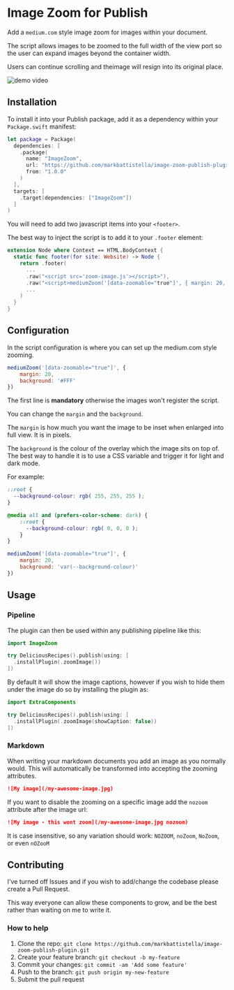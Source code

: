 # Image Zoom for Publish

Add a `medium.com` style image zoom for images within your document.

The script allows images to be zoomed to the full width of the view port so the user can expand images beyond the container width.

Users can continue scrolling and theimage will resign into its original place.

![demo video](demo.gif)

## Installation

To install it into your Publish package, add it as a dependency within your `Package.swift` manifest:

```swift
let package = Package(
  dependencies: [
    .package(
      name: "ImageZoom",
      url: "https://github.com/markbattistella/image-zoom-publish-plugin",
      from: "1.0.0"
	)
  ],
  targets: [
    .target(dependencies: ["ImageZoom"])
  ]
)
```

You will need to add two javascript items into your `<footer>`.

The best way to inject the script is to add it to your `.footer` element:

```swift
extension Node where Context == HTML.BodyContext {
  static func footer(for site: Website) -> Node {
    return .footer(
      ...
      .raw("<script src='zoom-image.js'></script>"),
      .raw("<script>mediumZoom('[data-zoomable="true"]', { margin: 20, background: '#FFF' });</script>")
      ...
    )
  }
}
```

## Configuration

In the script configuration is where you can set up the medium.com style zooming.

```javascript
mediumZoom('[data-zoomable="true"]', {
	margin: 20,
	background: '#FFF'
})
```

The first line is **mandatory** otherwise the images won't register the script.

You can change the `margin` and the `background`.

The `margin` is how much you want the image to be inset when enlarged into full view. It is in pixels.

The `background` is the colour of the overlay which the image sits on top of. The best way to handle it is to use a CSS variable and trigger it for light and dark mode.

For example:

```css
::root {
  --background-colour: rgb( 255, 255, 255 );
}

@media all and (prefers-color-scheme: dark) {
	::root {
	  --background-colour: rgb( 0, 0, 0 );
	}
}
```

```javascript
mediumZoom('[data-zoomable="true"]', {
	margin: 20,
	background: 'var(--background-colour)'
})
```

## Usage

### Pipeline

The plugin can then be used within any publishing pipeline like this:

```swift
import ImageZoom

try DeliciousRecipes().publish(using: [
  .installPlugin(.zoomImage())
])
```

By default it will show the image captions, however if you wish to hide them under the image do so by installing the plugin as:

```swift
import ExtraComponents

try DeliciousRecipes().publish(using: [
  .installPlugin(.zoomImage(showCaption: false))
])
```

### Markdown

When writing your markdown documents you add an image as you normally would. This will automatically be transformed into accepting the zooming attributes.

```markdown
![My image](/my-awesome-image.jpg)
```

If you want to disable the zooming on a specific image add the `nozoom` attribute after the image url:

```markdown
![My image - this wont zoom](/my-awesome-image.jpg nozoom)
```

It is case insensitive, so any variation should work: `NOZOOM`, `noZoom`, `NoZoom`, or even `nOZooM`

## Contributing

I've turned off Issues and if you wish to add/change the codebase please create a Pull Request.

This way everyone can allow these components to grow, and be the best rather than waiting on me to write it.

### How to help

1. Clone the repo: `git clone https://github.com/markbattistella/image-zoom-publish-plugin.git`
1. Create your feature branch: `git checkout -b my-feature`
1. Commit your changes: `git commit -am 'Add some feature'`
1. Push to the branch: `git push origin my-new-feature`
1. Submit the pull request
